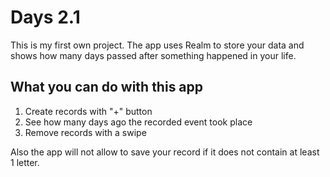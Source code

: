 # Days 2.1
This is my first own project. The app uses Realm to store your data and shows how many days passed after something happened in your life.

## What you can do with this app

1. Create records with "+" button
2. See how many days ago the recorded event took place
3. Remove records with a swipe

Also the app will not allow to save your record if it does not contain at least 1 letter.
